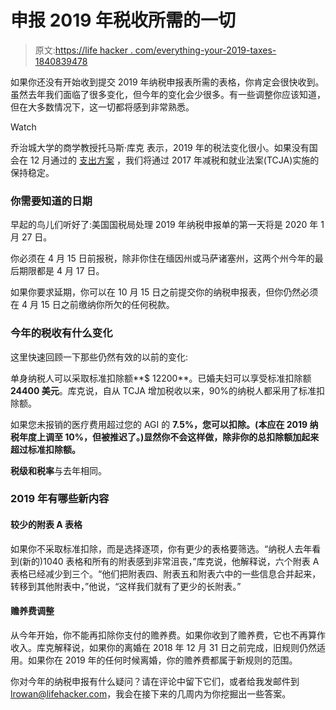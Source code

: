 # 申报 2019 年税收所需的一切

> 原文:[https://life hacker . com/everything-your-2019-taxes-1840839478](https://lifehacker.com/everything-you-need-to-know-to-file-your-2019-taxes-1840839478)

如果你还没有开始收到提交 2019 年纳税申报表所需的表格，你肯定会很快收到。虽然去年我们面临了很多变化，但今年的变化会少很多。有一些调整你应该知道，但在大多数情况下，这一切都将感到非常熟悉。

Watch

乔治城大学的商学教授托马斯·库克 表示，2019 年的税法变化很小。如果没有国会在 12 月通过的 [支出方案](https://www.washingtonpost.com/us-policy/2019/12/17/house-passes-sprawling-trillion-spending-deal-sends-senate-ahead-friday-shutdown-deadline/) ，我们将通过 2017 年减税和就业法案(TCJA)实施的保持稳定。

### 你需要知道的日期

早起的鸟儿们听好了:美国国税局处理 2019 年纳税申报单的第一天将是 2020 年 1 月 27 日。

你必须在 4 月 15 日前报税，除非你住在缅因州或马萨诸塞州，这两个州今年的最后期限都是 4 月 17 日。

如果你要求延期，你可以在 10 月 15 日之前提交你的纳税申报表，但你仍然必须在 4 月 15 日之前缴纳你所欠的任何税款。

### 今年的税收有什么变化

这里快速回顾一下那些仍然有效的以前的变化:

单身纳税人可以采取标准扣除额**$ 12200**。已婚夫妇可以享受标准扣除额**24400 美元**。库克说，自从 TCJA 增加税收以来，90%的纳税人都采用了标准扣除额。

如果您未报销的医疗费用超过您的 AGI 的 **7.5%，您可以扣除。(本应在 2019 纳税年度上调至 10%，但被推迟了。)显然你不会这样做，除非你的总扣除额加起来超过标准扣除额。**

**税级和税率**与去年相同。

### 2019 年有哪些新内容

#### 较少的附表 A 表格

如果你不采取标准扣除，而是选择逐项，你有更少的表格要筛选。“纳税人去年看到(新的)1040 表格和所有的附表感到非常沮丧，”库克说，他解释说，六个附表 A 表格已经减少到三个。“他们把附表四、附表五和附表六中的一些信息合并起来，转移到其他附表中，”他说，“这样我们就有了更少的长附表。”

#### 赡养费调整

从今年开始，你不能再扣除你支付的赡养费。如果你收到了赡养费，它也不再算作收入。库克解释说，如果你的离婚在 2018 年 12 月 31 日之前完成，旧规则仍然适用。如果你在 2019 年的任何时候离婚，你的赡养费都属于新规则的范围。

你对今年的纳税申报有什么疑问？请在评论中留下它们，或者给我发邮件到 lrowan@lifehacker.com，我会在接下来的几周内为你挖掘出一些答案。